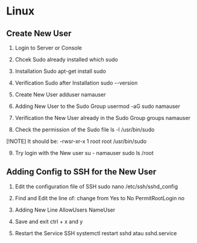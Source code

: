 # Linux

## Create New User

1. Login to Server or Console

2. Chcek Sudo already installed
   which sudo

3. Installation Sudo
   apt-get install sudo

4. Verification Sudo after Installation
   sudo --version

5. Create New User
   adduser namauser

6. Adding New User to the Sudo Group
   usermod -aG sudo namauser

7. Verification the New User already in the Sudo Group
   groups namauser

8. Check the permission of the Sudo file
   ls -l /usr/bin/sudo

[!NOTE]
It should be:
-rwsr-xr-x 1 root root /usr/bin/sudo

9. Try login with the New user
   su - namauser
   sudo ls /root

## Adding Config to SSH for the New User

1. Edit the configuration file of SSH
   sudo nano /etc/ssh/sshd_config

2. Find and Edit the line of: change from Yes to No
   PermitRootLogin no

3. Adding New Line
   AllowUsers NameUser

4. Save and exit
   ctrl + x and y

5. Restart the Service SSH
   systemctl restart sshd atau sshd.service

